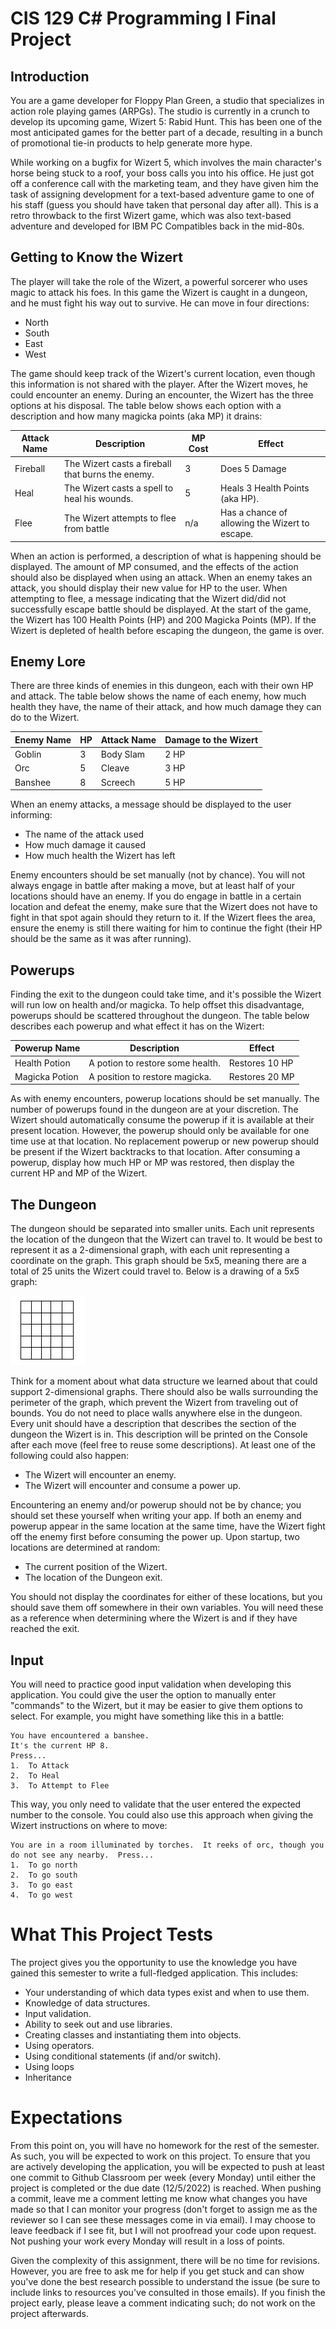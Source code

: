 # CIS 129 C# Programming I Final Project
## Introduction
You are a game developer for Floppy Plan Green, a studio that specializes in action role playing games (ARPGs).  The studio is currently in a crunch to develop its upcoming game, Wizert 5: Rabid Hunt.  This has been one of the most anticipated games for the better part of a decade, resulting in a bunch of promotional tie-in products to help generate more hype. 

While working on a bugfix for Wizert 5, which involves the main character's horse being stuck to a roof, your boss calls you into his office.  He just got off a conference call with the marketing team, and they have given him the task of assigning development for a text-based adventure game to one of his staff (guess you should have taken that personal day after all).  This is a retro throwback to the first Wizert game, which was also text-based adventure and developed for IBM PC Compatibles back in the mid-80s.  

## Getting to Know the Wizert
The player will take the role of the Wizert, a powerful sorcerer who uses magic to attack his foes.  In this game the Wizert is caught in a dungeon, and he must fight his way out to survive.  He can move in four directions:
-	North
-	South
-	East
-	West

The game should keep track of the Wizert's current location, even though this information is not shared with the player.  After the Wizert moves, he could encounter an enemy.  During an encounter, the Wizert has the three options at his disposal.  The table below shows each option with a description and how many magicka points (aka MP) it drains:

| Attack Name |Description                                      |MP Cost|Effect                                        |
|-------------|-------------------------------------------------|-------|----------------------------------------------|
|Fireball     |The Wizert casts a fireball that burns the enemy.|3      |Does 5 Damage                                 |
|Heal         |The Wizert casts a spell to heal his wounds.     |5      |Heals 3 Health Points (aka HP).               |
|Flee         |The Wizert attempts to flee from battle          |n/a    |Has a chance of allowing the Wizert to escape.|

When an action is performed, a description of what is happening should be displayed.  The amount of MP consumed, and the effects of the action should also be displayed when using an attack.  When an enemy takes an attack, you should display their new value for HP to the user.  When attempting to flee, a message indicating that the Wizert did/did not successfully escape battle should be displayed.   At the start of the game, the Wizert has 100 Health Points (HP) and 200 Magicka Points (MP).  If the Wizert is depleted of health before escaping the dungeon, the game is over.  

## Enemy Lore
There are three kinds of enemies in this dungeon, each with their own HP and attack.  The table below shows the name of each enemy, how much health they have, the name of their attack, and how much damage they can do to the Wizert.

|Enemy Name|HP|Attack Name|Damage to the Wizert|
|----------|--|-----------|--------------------|
|Goblin    |3 |Body Slam  |2 HP                |
|Orc       |5 |Cleave     |3 HP                |
|Banshee   |8 |Screech    |5 HP                |

When an enemy attacks, a message should be displayed to the user informing:
-	The name of the attack used
-	How much damage it caused
-	How much health the Wizert has left 

Enemy encounters should be set manually (not by chance).  You will not always engage in battle after making a move, but at least half of your locations should have an enemy. If you do engage in battle in a certain location and defeat the enemy, make sure that the Wizert does not have to fight in that spot again should they return to it.  If the Wizert flees the area, ensure the enemy is still there waiting for him to continue the fight (their HP should be the same as it was after running).

## Powerups
Finding the exit to the dungeon could take time, and it's possible the Wizert will run low on health and/or magicka.  To help offset this disadvantage, powerups should be scattered throughout the dungeon. The table below describes each powerup and what effect it has on the Wizert:

|Powerup Name  |Description                     |Effect        |
|--------------|--------------------------------|--------------|
|Health Potion |A potion to restore some health.|Restores 10 HP|
|Magicka Potion|A position to restore magicka.  |Restores 20 MP| 

As with enemy encounters, powerup locations should be set manually.  The number of powerups found in the dungeon are at your discretion.  The Wizert should automatically consume the powerup if it is available at their present location.  However, the powerup should only be available for one time use at that location.  No replacement powerup or new powerup should be present if the Wizert backtracks to that location.  After consuming a powerup, display how much HP or MP was restored, then display the current HP and MP of the Wizert.

## The Dungeon 
The dungeon should be separated into smaller units.  Each unit represents the location of the dungeon that the Wizert can travel to.  It would be best to represent it as a 2-dimensional graph, with each unit representing a coordinate on the graph.  This graph should be 5x5, meaning there are a total of 25 units the Wizert could travel to.  Below is a drawing of a 5x5 graph:

![alt text](blankTable.JPG "A 5 x 5")


Think for a moment about what data structure we learned about that could support 2-dimensional graphs.  There should also be walls surrounding the perimeter of the graph, which prevent the Wizert from traveling out of bounds.  You do not need to place walls anywhere else in the dungeon.  
Every unit should have a description that describes the section of the dungeon the Wizert is in.  This description will be printed on the Console after each move (feel free to reuse some descriptions).  At least one of the following could also happen:
-	The Wizert will encounter an enemy.
-	The Wizert will encounter and consume a power up.

Encountering an enemy and/or powerup should not be by chance; you should set these yourself when writing your app.  If both an enemy and powerup appear in the same location at the same time, have the Wizert fight off the enemy first before consuming the power up. 
Upon startup, two locations are determined at random:
-	The current position of the Wizert.
-	The location of the Dungeon exit. 

You should not display the coordinates for either of these locations, but you should save them off somewhere in their own variables. You will need these as a reference when determining where the Wizert is and if they have reached the exit. 

## Input
You will need to practice good input validation when developing this application.  You could give the user the option to manually enter "commands" to the Wizert, but it may be easier to give them options to select.  For example, you might have something like this in a battle:
```
You have encountered a banshee.
It's the current HP 8.
Press...
1.	To Attack
2.	To Heal
3.	To Attempt to Flee
```

This way, you only need to validate that the user entered the expected number to the console.  You could also use this approach when giving the Wizert instructions on where to move:
```
You are in a room illuminated by torches.  It reeks of orc, though you do not see any nearby.  Press...
1.	To go north
2.	To go south
3.	To go east
4.	To go west
```

# What This Project Tests
The project gives you the opportunity to use the knowledge you have gained this semester to write a full-fledged application.  This includes:
-	Your understanding of which data types exist and when to use them.
-	Knowledge of data structures.
-	Input validation.
-	Ability to seek out and use libraries.
-	Creating classes and instantiating them into objects.
-	Using operators.
-	Using conditional statements (if and/or switch).
-	Using loops
-	Inheritance

# Expectations
From this point on, you will have no homework for the rest of the semester.  As such, you will be expected to work on this project.   To ensure that you are actively developing the application, you will be expected to push at least one commit to Github Classroom per week (every Monday) until either the project is completed or the due date (12/5/2022) is reached.  When pushing a commit, leave me a comment letting me know what changes you have made so that I can monitor your progress (don't forget to assign me as the reviewer so I can see these messages come in via email).  I may choose to leave feedback if I see fit, but I will not proofread your code upon request.  Not pushing your work every Monday will result in a loss of points.

Given the complexity of this assignment, there will be no time for revisions.  However, you are free to ask me for help if you get stuck and can show you've done the best research possible to understand the issue (be sure to include links to resources you've consulted in those emails).  If you finish the project early, please leave a comment indicating such; do not work on the project afterwards. 



